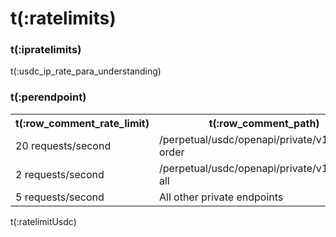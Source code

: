 # t(:ratelimits)
### t(:ipratelimits)
t(:usdc_ip_rate_para_understanding)

### t(:perendpoint)
<table class="custom_table">
  <tr>
    <th>t(:row_comment_rate_limit)</th>
    <th>t(:row_comment_path)</th>
  </tr>
  <tr>
    <td rowspan="1">20 requests/second</td>
    <td>/perpetual/usdc/openapi/private/v1/cancel-order </td>
  </tr>
  <tr>
    <td rowspan="1">2 requests/second</td>
    <td>/perpetual/usdc/openapi/private/v1/cancel-all </td>
  </tr>
  <tr>
    <td rowspan="1">5 requests/second</td>
    <td>All other private endpoints</td>
  </tr>
</table>
t(:ratelimitUsdc)

